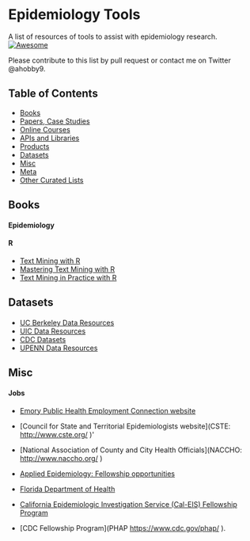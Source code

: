 # Epidemiology Tools
A list of resources of tools to assist with epidemiology research. [![Awesome](https://awesome.re/badge.svg)](https://awesome.re)

Please contribute to this list by pull request or contact me on Twitter @ahobby9.

## Table of Contents
- [Books](#books)
- [Papers, Case Studies](#papers-case-studies)
- [Online Courses](#online-courses)
- [APIs and Libraries](#apis-and-libraries)
- [Products](#products)
- [Datasets](#datasets)
- [Misc](#misc)
- [Meta](#meta)
- [Other Curated Lists](#other-curated-lists)

## Books

#### Epidemiology 

#### R
- [Text Mining with R](http://tidytextmining.com/)
- [Mastering Text Mining with R](http://shop.oreilly.com/product/9781783551811.do?green=C89CE13A-3CEC-5EBD-08AC-F97ED76586DF&intcmp=af-mybuy-9781783551811.IP)
- [Text Mining in Practice with R](https://www.wiley.com/en-us/Text+Mining+in+Practice+with+R-p-9781119282013)

## Datasets

####
- [UC Berkeley Data Resources](http://guides.lib.berkeley.edu/publichealth/healthstatistics/rawdata)
- [UIC Data Resources](https://researchguides.uic.edu/c.php?g=252253&p=1683071)
- [CDC Datasets](https://www.cdc.gov/DataStatistics/)
- [UPENN Data Resources](https://guides.library.upenn.edu/c.php?g=475317&p=3256960)

## Misc

#### Jobs

- [Emory Public Health Employment Connection website](http://cfusion.sph.emory.edu/PHEC/index.cfm?CFID=13092232&CFTOKEN=80281718)

- [Council for State and Territorial Epidemiologists website](CSTE: http://www.cste.org/ )'

- [National Association of County and City Health Officials](NACCHO: http://www.naccho.org/ )

- [Applied Epidemiology: Fellowship opportunities](http://www.cste.org/?page=CSTEFellowships) 

- [Florida Department of Health](http://www.floridahealth.gov/%5C/diseases-and-conditions/disease-reporting-and-management/florida-epidemic-intelligence-service/index.html)

- [California Epidemiologic Investigation Service (Cal-EIS) Fellowship Program](https://www.cdph.ca.gov/programs/Pages/CaliforniaEpidemiologicInvestigationService(Cal-EIS).aspx)

- [CDC Fellowship Program](PHAP https://www.cdc.gov/phap/ ).
